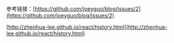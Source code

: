 参考链接：[https://github.com/joeyguo/blog/issues/2](https://github.com/joeyguo/blog/issues/2)

[http://zhenhua-lee.github.io/react/history.html](http://zhenhua-lee.github.io/react/history.html)